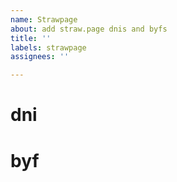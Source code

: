 ```yaml
---
name: Strawpage
about: add straw.page dnis and byfs
title: ''
labels: strawpage
assignees: ''

---
```


# dni
<!--  add ur silly dnis below -->

# byf
<!--  add ur silly byfs below -->
